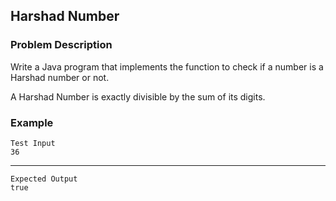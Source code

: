 ## Harshad Number

### Problem Description
Write a Java program that implements the function to check if a number is a Harshad number or not.

A Harshad Number is exactly divisible by the sum of its digits.

### Example
    Test Input
    36
----
    Expected Output
    true